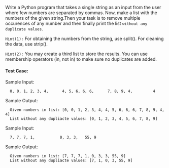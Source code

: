 Write a Python program that takes a single string as an input from the user where few numbers are separated by commas. Now, make a list with the numbers of the given string.Then your task is to remove multiple occurences of any number and then finally print the list `without any duplicate values`.

`Hint(1):` For obtaining the numbers from the string, use split(). For cleaning the data, use strip().

`Hint(2):` You may create a third list to store the results. You can use membership operators (in, not in) to make sure no duplicates are added.

#### Test Case:

Sample Input:

```
  0, 0, 1, 2, 3, 4,      4, 5, 6, 6, 6,      7, 8, 9, 4,         4
```

Sample Output:

```
  Given numbers in list: [0, 0, 1, 2, 3, 4, 4, 5, 6, 6, 6, 7, 8, 9, 4, 4]
  List without any dupliacte values: [0, 1, 2, 3, 4, 5, 6, 7, 8, 9]
```

Sample Input:

```
  7, 7, 7, 1,           0, 3, 3,   55, 9
```

Sample Output:

```
  Given numbers in list: [7, 7, 7, 1, 0, 3, 3, 55, 9]
  List without any dupliacte values: [7, 1, 0, 3, 55, 9]
```
